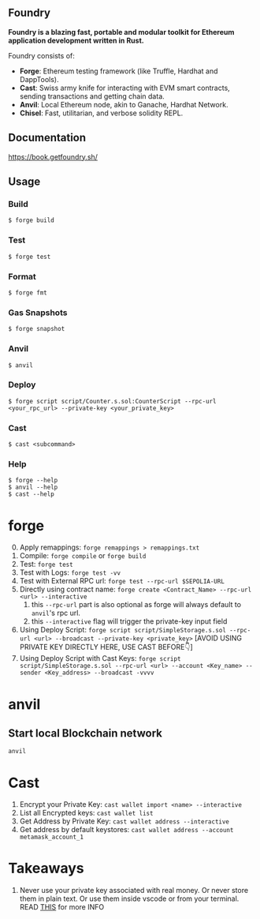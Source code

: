 ## Foundry

**Foundry is a blazing fast, portable and modular toolkit for Ethereum application development written in Rust.**

Foundry consists of:

-   **Forge**: Ethereum testing framework (like Truffle, Hardhat and DappTools).
-   **Cast**: Swiss army knife for interacting with EVM smart contracts, sending transactions and getting chain data.
-   **Anvil**: Local Ethereum node, akin to Ganache, Hardhat Network.
-   **Chisel**: Fast, utilitarian, and verbose solidity REPL.

## Documentation

https://book.getfoundry.sh/

## Usage

### Build

```shell
$ forge build
```

### Test

```shell
$ forge test
```

### Format

```shell
$ forge fmt
```

### Gas Snapshots

```shell
$ forge snapshot
```

### Anvil

```shell
$ anvil
```

### Deploy

```shell
$ forge script script/Counter.s.sol:CounterScript --rpc-url <your_rpc_url> --private-key <your_private_key>
```

### Cast

```shell
$ cast <subcommand>
```

### Help

```shell
$ forge --help
$ anvil --help
$ cast --help
```

# forge

0. Apply remappings: `forge remappings > remappings.txt`
1. Compile: `forge compile` or `forge build`
2. Test: `forge test`
3. Test with Logs: `forge test -vv`
4. Test with External RPC url: `forge test --rpc-url $SEPOLIA-URL`
4. Directly using contract name: `forge create <Contract_Name> --rpc-url <url> --interactive`
	1. this `--rpc-url` part is also optional as forge will always default to `anvil`'s rpc url.
	2. this `--interactive` flag will trigger the private-key input field
5. Using Deploy Script: `forge script script/SimpleStorage.s.sol --rpc-url <url> --broadcast --private-key <private_key>` [AVOID USING PRIVATE KEY DIRECTLY HERE, USE CAST BEFORE👇]
6. Using Deploy Script with Cast Keys: `forge script script/SimpleStorage.s.sol --rpc-url <url> --account <Key_name> --sender <Key_address> --broadcast -vvvv`

# anvil
## Start local Blockchain network
`anvil`

# Cast
1. Encrypt your Private Key: `cast wallet import <name> --interactive`
2. List all Encrypted keys: `cast wallet list`
3. Get Address by Private Key: `cast wallet address --interactive`
4. Get address by default keystores: `cast wallet address --account metamask_account_1`


# Takeaways

1. Never use your private key associated with real money. Or never store them in plain text. Or use them inside vscode or from your terminal. READ [THIS](https://github.com/Cyfrin/foundry-full-course-cu/discussions/5) for more INFO
